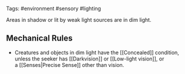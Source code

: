 Tags: #environment #sensory #lighting

Areas in shadow or lit by weak light sources are in dim light. 

## Mechanical Rules

- Creatures and objects in dim light have the [[Concealed]] condition, unless the seeker has [[Darkvision]] or [[Low-light vision]], or a [[Senses|Precise Sense]] other than vision.